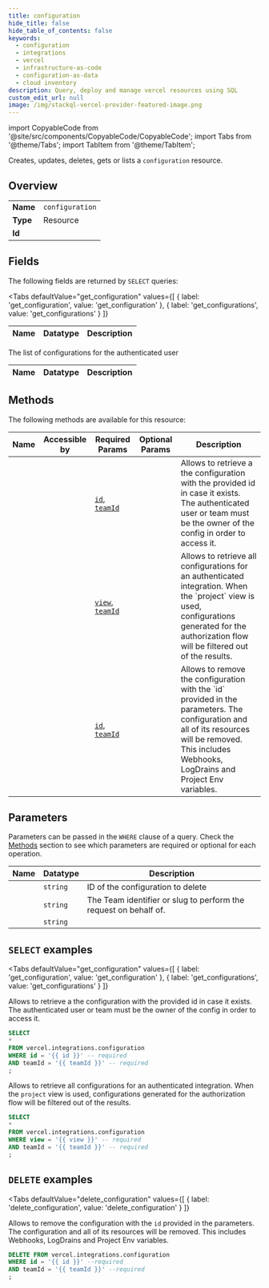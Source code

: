 ```yaml
--- 
title: configuration
hide_title: false
hide_table_of_contents: false
keywords:
  - configuration
  - integrations
  - vercel
  - infrastructure-as-code
  - configuration-as-data
  - cloud inventory
description: Query, deploy and manage vercel resources using SQL
custom_edit_url: null
image: /img/stackql-vercel-provider-featured-image.png
---
```


import CopyableCode from '@site/src/components/CopyableCode/CopyableCode';
import Tabs from '@theme/Tabs';
import TabItem from '@theme/TabItem';

Creates, updates, deletes, gets or lists a <code>configuration</code> resource.

## Overview
<table><tbody>
<tr><td><b>Name</b></td><td><code>configuration</code></td></tr>
<tr><td><b>Type</b></td><td>Resource</td></tr>
<tr><td><b>Id</b></td><td><CopyableCode code="vercel.integrations.configuration" /></td></tr>
</tbody></table>

## Fields

The following fields are returned by `SELECT` queries:

<Tabs
    defaultValue="get_configuration"
    values={[
        { label: 'get_configuration', value: 'get_configuration' },
        { label: 'get_configurations', value: 'get_configurations' }
    ]}
>
<TabItem value="get_configuration">

<table>
<thead>
    <tr>
    <th>Name</th>
    <th>Datatype</th>
    <th>Description</th>
    </tr>
</thead>
<tbody>
</tbody>
</table>
</TabItem>
<TabItem value="get_configurations">

The list of configurations for the authenticated user

<table>
<thead>
    <tr>
    <th>Name</th>
    <th>Datatype</th>
    <th>Description</th>
    </tr>
</thead>
<tbody>
</tbody>
</table>
</TabItem>
</Tabs>

## Methods

The following methods are available for this resource:

<table>
<thead>
    <tr>
    <th>Name</th>
    <th>Accessible by</th>
    <th>Required Params</th>
    <th>Optional Params</th>
    <th>Description</th>
    </tr>
</thead>
<tbody>
<tr>
    <td><a href="#get_configuration"><CopyableCode code="get_configuration" /></a></td>
    <td><CopyableCode code="select" /></td>
    <td><a href="#parameter-id"><code>id</code></a>, <a href="#parameter-teamId"><code>teamId</code></a></td>
    <td></td>
    <td>Allows to retrieve a the configuration with the provided id in case it exists. The authenticated user or team must be the owner of the config in order to access it.</td>
</tr>
<tr>
    <td><a href="#get_configurations"><CopyableCode code="get_configurations" /></a></td>
    <td><CopyableCode code="select" /></td>
    <td><a href="#parameter-view"><code>view</code></a>, <a href="#parameter-teamId"><code>teamId</code></a></td>
    <td></td>
    <td>Allows to retrieve all configurations for an authenticated integration. When the `project` view is used, configurations generated for the authorization flow will be filtered out of the results.</td>
</tr>
<tr>
    <td><a href="#delete_configuration"><CopyableCode code="delete_configuration" /></a></td>
    <td><CopyableCode code="delete" /></td>
    <td><a href="#parameter-id"><code>id</code></a>, <a href="#parameter-teamId"><code>teamId</code></a></td>
    <td></td>
    <td>Allows to remove the configuration with the `id` provided in the parameters. The configuration and all of its resources will be removed. This includes Webhooks, LogDrains and Project Env variables.</td>
</tr>
</tbody>
</table>

## Parameters

Parameters can be passed in the `WHERE` clause of a query. Check the [Methods](#methods) section to see which parameters are required or optional for each operation.

<table>
<thead>
    <tr>
    <th>Name</th>
    <th>Datatype</th>
    <th>Description</th>
    </tr>
</thead>
<tbody>
<tr id="parameter-id">
    <td><CopyableCode code="id" /></td>
    <td><code>string</code></td>
    <td>ID of the configuration to delete</td>
</tr>
<tr id="parameter-teamId">
    <td><CopyableCode code="teamId" /></td>
    <td><code>string</code></td>
    <td>The Team identifier or slug to perform the request on behalf of.</td>
</tr>
<tr id="parameter-view">
    <td><CopyableCode code="view" /></td>
    <td><code>string</code></td>
    <td></td>
</tr>
</tbody>
</table>

## `SELECT` examples

<Tabs
    defaultValue="get_configuration"
    values={[
        { label: 'get_configuration', value: 'get_configuration' },
        { label: 'get_configurations', value: 'get_configurations' }
    ]}
>
<TabItem value="get_configuration">

Allows to retrieve a the configuration with the provided id in case it exists. The authenticated user or team must be the owner of the config in order to access it.

```sql
SELECT
*
FROM vercel.integrations.configuration
WHERE id = '{{ id }}' -- required
AND teamId = '{{ teamId }}' -- required
;
```
</TabItem>
<TabItem value="get_configurations">

Allows to retrieve all configurations for an authenticated integration. When the `project` view is used, configurations generated for the authorization flow will be filtered out of the results.

```sql
SELECT
*
FROM vercel.integrations.configuration
WHERE view = '{{ view }}' -- required
AND teamId = '{{ teamId }}' -- required
;
```
</TabItem>
</Tabs>


## `DELETE` examples

<Tabs
    defaultValue="delete_configuration"
    values={[
        { label: 'delete_configuration', value: 'delete_configuration' }
    ]}
>
<TabItem value="delete_configuration">

Allows to remove the configuration with the `id` provided in the parameters. The configuration and all of its resources will be removed. This includes Webhooks, LogDrains and Project Env variables.

```sql
DELETE FROM vercel.integrations.configuration
WHERE id = '{{ id }}' --required
AND teamId = '{{ teamId }}' --required
;
```
</TabItem>
</Tabs>
